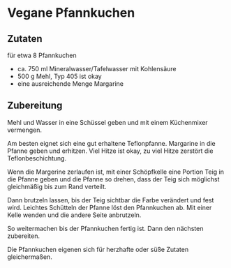 # Vegane Pfannkuchen

## Zutaten

für etwa 8 Pfannkuchen

* ca. 750 ml Mineralwasser/Tafelwasser mit Kohlensäure
* 500 g Mehl, Typ 405 ist okay
* eine ausreichende Menge Margarine

## Zubereitung

Mehl und Wasser in eine Schüssel geben und mit einem Küchenmixer vermengen.

Am besten eignet sich eine gut erhaltene Teflonpfanne. Margarine in die Pfanne geben und erhitzen. Viel Hitze ist okay, zu viel Hitze zerstört die Teflonbeschichtung.

Wenn die Margerine zerlaufen ist, mit einer Schöpfkelle eine Portion Teig in die Pfanne geben und die Pfanne so drehen, dass der Teig sich möglichst gleichmäßig bis zum Rand verteilt.

Dann brutzeln lassen, bis der Teig sichtbar die Farbe verändert und fest wird. Leichtes Schütteln der Pfanne löst den Pfannkuchen ab. Mit einer Kelle wenden und die andere Seite anbrutzeln.

So weitermachen bis der Pfannkuchen fertig ist. Dann den nächsten zubereiten.

Die Pfannkuchen eigenen sich für herzhafte oder süße Zutaten gleichermaßen.

